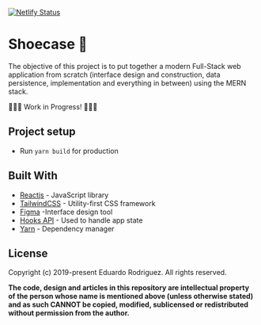 [![Netlify Status](https://api.netlify.com/api/v1/badges/efd79ed8-4944-485d-98c2-be329e3d173a/deploy-status)](https://app.netlify.com/sites/shoecase/deploys)

# Shoecase 👟

The objective of this project is to put together a modern Full-Stack web application from scratch (interface design and construction, data persistence, implementation and everything in between) using the MERN stack.

🚧🚧🚧 Work in Progress! 🚧🚧🚧

## Project setup

- Run `yarn build` for production

## Built With

- [Reactjs](https://reactjs.org) - JavaScript library
- [TailwindCSS](https://tailwindcss.com/) - Utility-first CSS framework
- [Figma](https://www.figma.com/) -Interface design tool
- [Hooks API](https://reactjs.org/docs/hooks-reference.html) - Used to handle app state
- [Yarn](https://yarnpkg.com/en/) - Dependency manager

## License

Copyright (c) 2019-present Eduardo Rodriguez. All rights reserved.

**The code, design and articles in this repository are intellectual property of
the person whose name is mentioned above (unless otherwise stated) and as such
CANNOT be copied, modified, sublicensed or redistributed without permission from
the author.**
